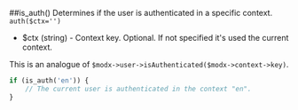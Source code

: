 ##is_auth()
Determines if the user is authenticated in a specific context.
```auth($ctx='')```
- $ctx (string) - Context key. Optional. If not specified it's used the current context.  

This is an analogue of ```$modx->user->isAuthenticated($modx->context->key)```.

```php
if (is_auth('en')) {
    // The current user is authenticated in the context "en".
}
```